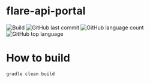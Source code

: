 # flare-api-portal
![Build](https://github.com/trevorism/flare-api-portal/actions/workflows/deploy.yml/badge.svg)
![GitHub last commit](https://img.shields.io/github/last-commit/trevorism/flare-api-portal)
![GitHub language count](https://img.shields.io/github/languages/count/trevorism/flare-api-portal)
![GitHub top language](https://img.shields.io/github/languages/top/trevorism/flare-api-portal)

# How to build
`gradle clean build`
